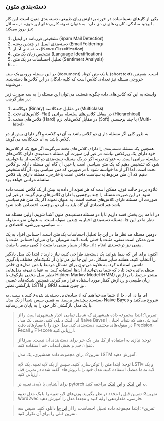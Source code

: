 ## دسته‌بندی متون

یکی از کارهای نسبتا ساده در حوزه پردازش زبان طبیعی، دسته‌بندی متون است. این کار با وجود سادگی، کاربردهای زیادی دارد. به عنوان نمونه کاربردهای این حوزه در مسائل نیز بروز می‌کند:

1. تشخیص هرزنامه در ایمیل (Spam Mail Detection)
2. دسته‌بندی ایمیل در چندین پوشه (Email Foldering)
3. دسته‌بندی اخبار (News Classification)
4. تشخیص زبان یک متن (Language Identification)
5. تحلیل احساسات در یک متن (Sentiment Analysis)
6. ...

در این مسئله ورودی یک سند (document) یا یک متن کوتاه (short text) است. همچنین خروجی مسئله نیز تعدادی کلاس است که کلیه دادگان در این کلاس‌ها دسته‌بندی می‌شوند. 

وابسته به این که کلاس‌های داده چگونه هستند، می‌توان این مسئله را به سه صورت زیر در نظر گرفت:

1. دوکلاسه (Binary) در مقابل چندکلاسه (Multiclass)
2. کلاس‌های تخت (Flat) در مقابل کلاس‌های سلسله مراتبی (Hierarchical)
3. کلاس‌های سخت  (Hard) در مقابل کلاس‌های نرم (Soft) یا چند برچسبی (Multi-label)



به طور کلی اگر مسئله دارای دو کلاس باشد به آن دو کلاسه و اگر دارای بیش از دو کلاس باشد به آن چندکلاسه می‌گویند. 

همچنین یک مسئله دسته‌بندی را دارای کلاس‌های تخت می‌گویند اگر هیچ یک از کلاس‌ها خود دارای یک زیرکلاس نباشد. در غیر این صورت آن مسئله دسته‌بندی دارای کلاس‌های سلسله مراتبی است. به عنوان نمونه اگر در یک مسئله دسته‌بندی دو کلاسه از ما خواسته شود که تشخیص دهیم که یک متن سیاسی است یا خیر، آن گاه این مسئله دارای دو کلاس تخت است. اما اگر از ما خواسته شود تا در صورتی که متن سیاسی بود، آن‌گاه تشخیص دهیم که آن متن مربوط به سیاست داخلی است یا خارجی، مسئله دارای یک کلاس سلسله مراتبی خواهد بود.

علاوه بر دو حالت فوق، ممکن است که هر نمونه از داده به بیش از یک کلاس نسبت داده شود. در این صورت مسئله را چند برچسبی یا دارای کلاس‌های نرم گویند. در غیر این صورت، آن مسئله دارای کلاس‌های سخت است. به عنوان نمونه اگر یک متن هم سیاسی باشد هم اقتصادی آن گاه باید به آن دو برچسب اختصاص داده شود.



در ادامه این بخش قصد داریم تا با دو مسئله دسته‌بندی متون آشنا شویم. اولین مسئله مد نظر ما در این جا، مسئله دسته‌بندی اخبار به چندین مقوله است. به عنوان نمونه مقوله سیاسی، ورزشی، اقتصادی و ... .

 دومین مسئله مد نظر ما در این جا تحلیل احساسات یک متن است. احساس افراد به یک متن ممکن است منفی، مثبت یا خنثی باشد. البته می‌توان برای میزان احساس مثبت یا منفی نیز درجه‌بندی انجام داد. مثلا از بسیار منفی یا مثبت تا کمی منفی یا مثبت.

اکنون برای این که شما بتوانید یک دسته‌بند طراحی کنید، نیاز دارید تا ابتدا یک مدل یادگیر را انتخاب کنید. همانند سایر مسائل، در این جا نیز می‌توان از تکنیک‌های مختلف یادگیری ماشین استفاده کرد. به علاوه می‌توان برای مسائل مرتبط با متن مدل‌های خاص منظوره‌ای وجود دارد که شما می‌توانید از آن‌ها استفاده کنید. به عنوان نمونه مدل‌هایی نظیر مدل مخفی مارکوف یا Hidden Markov Model (HMM)  بیشتر مرتبط با پردازش زبان طبیعی و پردازش گفتار مورد استفاده قرار می‌گیرند. همچنین شبکه‌های عصبی بازگشتی نظیر LSTM و GRU نیز چنین هستند.

اما ما در این جا از شما می‌خواهیم که از ساده‌ترین دسته‌بند شروع کنید و سپس به دسته‌بند پیچیده‌تر برسید. به همین سپس شما از یک مدل Naive Bayes شروع می‌کنید و با یک مدل بازگشتی کار خود را به پایان می‌رسانید.





> تمرین1: ابتدا مجموعه داده همشهری که شامل تمامی اخبار همشهری است را از این  لینک دانلود کنید. سپس یک مدل Naive Bayes آموزش دهید که بتواند اخبار را در مقوله‌های مختلف، دسته‌بندی کند. مدل خود را با معیارهای دقت Precision، Recall و F1-score ارزیابی کنید.
>
> توجه: نیازی به استفاده از کل متن یک خبر برای دسته‌بندی آن نیست. صرفا از عنوان خبر و بخش ابتدایی خبر استفاده کنید.





> تمرین2: برای مجموعه داده همشهری، یک مدل LSTM آموزش دهید.
>
> توجه: ابتدا متن را توکن‌سازی کنید. سپس از یک لایه تعبیه، یک لایه LSTM و یک لایه تماما متصل استفاده کنید. مدل خود را با روش‌های گفته شده در تمرین قبل ارزیابی کنید.
>
> برای آشنایی با لایه‌ی تعبیه در pytorch به [این لینک](https://pytorch.org/docs/stable/generated/torch.nn.Embedding.html#:~:text=A%20simple%20lookup%20table%20that%20stores%20embeddings%20of%20a%20fixed%20dictionary%20and%20size.) و [این لینک](https://pytorch.org/tutorials/beginner/nlp/word_embeddings_tutorial.html) مراجعه کنید.







> تمرین3: تمرین قبل را مجدد در نظر بگیرید. وزن‌های لایه تعبیه را با یک مدل تعبیه Word2vec فارسی، مقداردهی اولیه کنید و مجددا مدل را آموزش دهید.









> تمرین4: ابتدا مجموعه داده تحلیل احساسات را از [این جا](https://github.com/Talkademy/AI-Internship-1400/blob/main/Projects/data/Labeled-Sentences.xlsx) دانلود کنید. سپس سه تمرین قبلی را برای آن تکرار کنید. 



